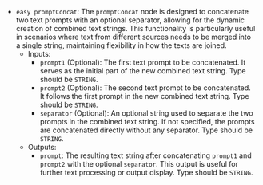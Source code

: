 - `easy promptConcat`: The `promptConcat` node is designed to concatenate two text prompts with an optional separator, allowing for the dynamic creation of combined text strings. This functionality is particularly useful in scenarios where text from different sources needs to be merged into a single string, maintaining flexibility in how the texts are joined.
    - Inputs:
        - `prompt1` (Optional): The first text prompt to be concatenated. It serves as the initial part of the new combined text string. Type should be `STRING`.
        - `prompt2` (Optional): The second text prompt to be concatenated. It follows the first prompt in the new combined text string. Type should be `STRING`.
        - `separator` (Optional): An optional string used to separate the two prompts in the combined text string. If not specified, the prompts are concatenated directly without any separator. Type should be `STRING`.
    - Outputs:
        - `prompt`: The resulting text string after concatenating `prompt1` and `prompt2` with the optional `separator`. This output is useful for further text processing or output display. Type should be `STRING`.
